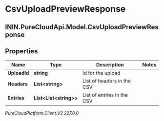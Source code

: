 # CsvUploadPreviewResponse

## ININ.PureCloudApi.Model.CsvUploadPreviewResponse

## Properties

|Name | Type | Description | Notes|
|------------ | ------------- | ------------- | -------------|
| **UploadId** | **string** | Id for the upload | |
| **Headers** | **List&lt;string&gt;** | List of headers in the CSV | |
| **Entries** | **List&lt;List&lt;string&gt;&gt;** | List of entries in the CSV | |



_PureCloudPlatform.Client.V2 227.0.0_
